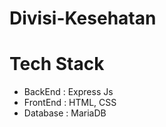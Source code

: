 # Divisi-Kesehatan

# Tech Stack
- BackEnd : Express Js
- FrontEnd : HTML, CSS
- Database : MariaDB
